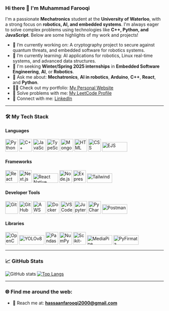 ### Hi there 👋 I'm Muhammad Farooqi

I'm a passionate **Mechatronics** student at the **University of Waterloo**, with a strong focus on **robotics, AI, and embedded systems**. I'm always eager to solve complex problems using technologies like **C++, Python, and JavaScript**. Below are some highlights of my work and projects!

- 🔭 I’m currently working on: A cryptography project to secure against quantum threats, and embedded software for robotics systems.
- 🌱 I’m currently learning: AI applications for robotics, Linux real-time systems, and advanced data structures.
- 💼 I'm seeking **Winter/Spring 2025 internships** in **Embedded Software Engineering**, **AI**, or **Robotics**.
- 💬 Ask me about: **Mechatronics**, **AI in robotics**, **Arduino**, **C++**, **React**, and **Python**.
- 👨‍💻 Check out my portfolio: <a href="https://website-eight-pi-16.vercel.app/" target="_blank">My Personal Website</a>
- 🎯 Solve problems with me: <a href="https://leetcode.com/u/hassaanfarooqi2000/" target="_blank">My LeetCode Profile</a>
- 🔗 Connect with me: <a href="https://www.linkedin.com/in/muhfarooqi" target="_blank">LinkedIn</a>

---

### 🛠️ My Tech Stack

#### **Languages**
<p align="left">
  <img src="https://cdn.jsdelivr.net/gh/devicons/devicon/icons/python/python-original.svg" alt="Python" width="40" height="40"/>
  <img src="https://cdn.jsdelivr.net/gh/devicons/devicon/icons/cplusplus/cplusplus-original.svg" alt="C++" width="40" height="40"/>
  <img src="https://cdn.jsdelivr.net/gh/devicons/devicon/icons/javascript/javascript-original.svg" alt="JavaScript" width="40" height="40"/>
  <img src="https://cdn.jsdelivr.net/gh/devicons/devicon/icons/typescript/typescript-original.svg" alt="TypeScript" width="40" height="40"/>
  <img src="https://cdn.jsdelivr.net/gh/devicons/devicon/icons/mongodb/mongodb-original.svg" alt="MongoDB" width="40" height="40"/>
  <img src="https://cdn.jsdelivr.net/gh/devicons/devicon/icons/html5/html5-original.svg" alt="HTML" width="40" height="40"/>
  <img src="https://cdn.jsdelivr.net/gh/devicons/devicon/icons/css3/css3-original.svg" alt="CSS" width="40" height="40"/>
  <img src="https://img.shields.io/badge/EJS-8DB600?style=for-the-badge&logo=ejs&logoColor=white" alt="EJS" width="80" height="30"/>
</p>

#### **Frameworks**
<p align="left">
  <img src="https://cdn.jsdelivr.net/gh/devicons/devicon/icons/react/react-original.svg" alt="React" width="40" height="40"/>
  <img src="https://cdn.jsdelivr.net/gh/devicons/devicon/icons/nextjs/nextjs-original.svg" alt="Next.js" width="40" height="40"/>
  <img src="https://img.shields.io/badge/ReactNative-20232A?style=for-the-badge&logo=react&logoColor=61DAFB" alt="React Native" width="80" height="30"/>
  <img src="https://cdn.jsdelivr.net/gh/devicons/devicon/icons/nodejs/nodejs-original.svg" alt="Node.js" width="40" height="40"/>
  <img src="https://cdn.jsdelivr.net/gh/devicons/devicon/icons/express/express-original.svg" alt="Express.js" width="40" height="40"/>
  <img src="https://img.shields.io/badge/TailwindCSS-38B2AC?style=for-the-badge&logo=tailwind-css&logoColor=white" alt="Tailwind" width="80" height="30"/>
</p>

#### **Developer Tools**
<p align="left">
  <img src="https://cdn.jsdelivr.net/gh/devicons/devicon/icons/git/git-original.svg" alt="Git" width="40" height="40"/>
  <img src="https://cdn.jsdelivr.net/gh/devicons/devicon/icons/github/github-original.svg" alt="GitHub" width="40" height="40"/>
  <img src="https://cdn.jsdelivr.net/gh/devicons/devicon/icons/amazonwebservices/amazonwebservices-original.svg" alt="AWS" width="40" height="40"/>
  <img src="https://cdn.jsdelivr.net/gh/devicons/devicon/icons/docker/docker-original.svg" alt="Docker" width="40" height="40"/>
  <img src="https://cdn.jsdelivr.net/gh/devicons/devicon/icons/visualstudio/visualstudio-plain.svg" alt="VS Code" width="40" height="40"/>
  <img src="https://cdn.jsdelivr.net/gh/devicons/devicon/icons/jupyter/jupyter-original.svg" alt="Jupyter Notebook" width="40" height="40"/>
  <img src="https://cdn.jsdelivr.net/gh/devicons/devicon/icons/pycharm/pycharm-original.svg" alt="PyCharm" width="40" height="40"/>
  <img src="https://img.shields.io/badge/Postman-FF6C37?style=for-the-badge&logo=postman&logoColor=white" alt="Postman" width="80" height="30"/>
</p>

#### **Libraries**
<p align="left">
  <img src="https://cdn.jsdelivr.net/gh/devicons/devicon/icons/opencv/opencv-original.svg" alt="OpenCV" width="40" height="40"/>
  <img src="https://img.shields.io/badge/YOLOv8-4CAF50?style=for-the-badge&logo=yolo&logoColor=white" alt="YOLOv8" width="80" height="30"/>
  <img src="https://cdn.jsdelivr.net/gh/devicons/devicon/icons/pandas/pandas-original.svg" alt="Pandas" width="40" height="40"/>
  <img src="https://cdn.jsdelivr.net/gh/devicons/devicon/icons/numpy/numpy-original.svg" alt="NumPy" width="40" height="40"/>
  <img src="https://cdn.jsdelivr.net/gh/devicons/devicon/icons/scikit-learn/scikit-learn-original.svg" alt="Scikit-learn" width="40" height="40"/>
  <img src="https://img.shields.io/badge/MediaPipe-00897B?style=for-the-badge&logo=mediapipe&logoColor=white" alt="MediaPipe" width="80" height="30"/>
  <img src="https://img.shields.io/badge/PyFirmata-336699?style=for-the-badge&logo=python&logoColor=white" alt="PyFirmata" width="80" height="30"/>
</p>

---

### 📈 GitHub Stats
![GitHub stats](https://github-readme-stats.vercel.app/api?username=hassaan141&show_icons=true&theme=dark)
[![Top Langs](https://github-readme-stats.vercel.app/api/top-langs/?username=hassaan141&layout=compact&theme=dark)](https://github.com/anuraghazra/github-readme-stats)

---

### 🌐 Find me around the web:
- 📧 Reach me at: **hassaanfarooqi2000@gmail.com**
